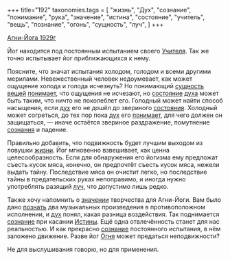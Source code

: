 +++
title="192"
taxonomies.tags = [
 "жизнь",
 "Дух",
 "сознание",
 "понимание",
 "рука",
 "значение",
 "истина",
 "состояние",
 "учитель",
 "вещь",
 "познание",
 "огонь",
 "сущность",
 "луч",
]
+++

[Агни-Йога 1929г](/agni/1929)

Йог находится под постоянным испытанием своего [Учителя](/tags/учитель). Так же точно испытывает йог приближающихся к нему.   

Поясните, что значат испытания холодом, голодом и всеми другими мерилами. Невежественный человек недоумевает, как может ощущение холода и голода исчезнуть? Но понимающий [сущность](/tags/сущность) [вещей](/tags/вещь) [понимает](/tags/понимание), что ощущения не исчезают, но [состояние](/tags/состояние) [духа](/tags/Дух) может быть таким, что ничто не поколеблет его. Голодный может найти способ насыщения, если [дух](/tags/Дух) его не дошёл до звериного [состояния](/tags/состояние). Холодный может согреться, до тех пор пока [дух](/tags/Дух) его [понимает](/tags/понимание), для чего должен он защищаться, — иначе остаётся звериное раздражение, помутнение [сознания](/tags/сознание) и падение.   

Правильно добавить, что подвижность будет лучшим выходом из ловушки [жизни](/tags/жизнь). Йог мгновенно взвешивает, как ценна целесообразность. Если для обнаружения его йогизма ему предложат съесть кусок мяса, конечно, он предпочтёт съесть кусок мяса, нежели выдать тайну. Последствие мяса он очистит легко, но последствие тайны в предательских руках непоправимо, и иногда нужно употреблять разящий [луч](/tags/луч), что допустимо лишь редко.   

Также хочу напомнить о [значении](/tags/значение) творчества для Агни-Йоги. Вам было дано [познать](/tags/познание) два музыкальных произведения в противоположном исполнении, и [дух](/tags/Дух) понял, какая разница воздействия. Так поднимается [сознание](/tags/сознание) при касании [Истины](/tags/истина). Ещё одна отвлечённость станет для нас реальностью. И как прекрасно [сознание](/tags/сознание) постоянного испытания, в нём заложено движение. Разве йог [Огня](/tags/огонь) может предаться неподвижности?   

Не для выслушивания говорю, но для применения.